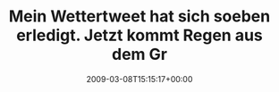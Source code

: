 ---
retweeted: false
source: <a href="http://twitter.com" rel="nofollow">Twitter Web Client</a>
entities:
  hashtags:
  - text: leipzig
    indices:
    - '86'
    - '94'
  - text: grau
    indices:
    - '95'
    - '100'
  symbols: []
  user_mentions: []
  urls: []
display_text_range:
- '0'
- '100'
favorite_count: '0'
id_str: '1296558680'
truncated: false
retweet_count: '0'
id: '1296558680'
created_at: Sun Mar 08 15:15:17 +0000 2009
favorited: false
full_text: 'Mein Wettertweet hat sich soeben erledigt. Jetzt kommt Regen aus dem Griesbreihimmel.
  #leipzig #grau'
lang: de
tags:
- leipzig
- grau
- pesos/twitter
date: '2009-03-08T15:15:17+00:00'
src: https://twitter.com/bascht/status/1296558680
original_url: https://twitter.com/bascht/status/1296558680
type: twitter_tweet
text: 'Mein Wettertweet hat sich soeben erledigt. Jetzt kommt Regen aus dem Griesbreihimmel.
  #leipzig #grau'
title: Mein Wettertweet hat sich soeben erledigt. Jetzt kommt Regen aus dem Gr

---
